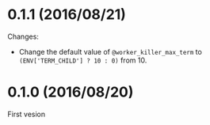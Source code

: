 # 0.1.1 (2016/08/21)

Changes:

* Change the default value of `@worker_killer_max_term` to `(ENV['TERM_CHILD'] ? 10 : 0)` from 10.

# 0.1.0 (2016/08/20)

First vesion
